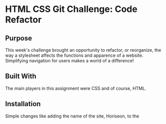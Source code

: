 # HTML CSS Git Challenge: Code Refactor

## Purpose 
This week's challenge brought an opportunity to refactor, or reorganize, the way a stylesheet affects the functions and apparence of a website. Simplifying navigation for users makes a world of a difference!

## Built With
The main players in this assignment were CSS and of course, HTML.

## Installation
Simple changes like adding the name of the site, Horiseon, to the <title> element can help viewers easily see the specific page because the tab is labeled. I learned the importance of making sure the div tags and classes in the HTML line up with the names of classes in the CSS, which leads to effective functioning when a user clicks on a certain element. 

Navigation was made possible simply by adding the <nav> elements inside of the header of the body. Not only does this section organize the subheaders in a presentable and easy-to-use format, but effectively it points the reader to the detailed section(s) corresponding to their headers.

For example, the <header class="header"> section allows all the elements in the CSS labeled ".header {" to apply to everything related to the header in the HTML. Essentially it enables the site user to click on the header tabs and they drop down to the section lower on the page that describe more details about the specific section.

## Usage
I learned that just labeling parts of the stylesheet incorrectly will fail to present a working website. At first, I labeled my list elements with '.header div {','.header div ul li {, and so on. Just changing those 'div's to 'nav' elements spaced out the headers across the top evenly instead of bullet-pointing under the web title.

Incorrect Format of the CSS and browser view:
  
![incorrect CSS](assets/images/CSS-incorrect.png)
  
![incorrect web view](assets/images/website-incorrect.png)

Corrected Format of the CSS and browser view: 

![correct CSS](assets/images/CSS-correct.png)

![correct web view](assets/images/website-correct.png)


It turns out that not only the function, but the layout of words on a web page determines its quality, and can either attract or repel a visitor. 
